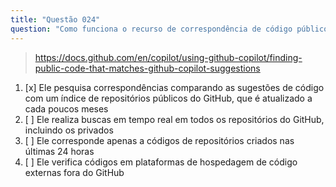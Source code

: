 ```yaml
---
title: "Questão 024"
question: "Como funciona o recurso de correspondência de código público do GitHub Copilot?"
---
```


> https://docs.github.com/en/copilot/using-github-copilot/finding-public-code-that-matches-github-copilot-suggestions  
1. [x] Ele pesquisa correspondências comparando as sugestões de código com um índice de repositórios públicos do GitHub, que é atualizado a cada poucos meses  
1. [ ] Ele realiza buscas em tempo real em todos os repositórios do GitHub, incluindo os privados  
1. [ ] Ele corresponde apenas a códigos de repositórios criados nas últimas 24 horas  
1. [ ] Ele verifica códigos em plataformas de hospedagem de código externas fora do GitHub  

